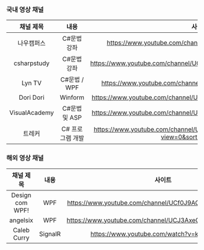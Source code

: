 ### 국내 영상 채널 

| 채널 제목 | 내용 | 사이트 |
|:--------:|:--------:|:--------:|
|    나우캠퍼스  | C#문법 강좌         | https://www.youtube.com/channel/UCl65-Jpz6rSkrZdxagpHQfg      |    
|    csharpstudy  | C#문법 강좌         | https://www.youtube.com/channel/UCkIhrkRWbv96DQF9OLs6KYg/featured |    
|    Lyn TV  | C#문법 / WPF        | https://www.youtube.com/channel/UCi0AcmKGMkNyTC20b5aNkaQ |    
|    Dori Dori | Winform        |https://www.youtube.com/channel/UCwHgaNnrsqAyoCtqd2WbY1w/videos  | 
|    VisualAcademy  | C#문법 및 ASP        |https://www.youtube.com/channel/UCwHgaNnrsqAyoCtqd2WbY1w/videos  | 
|    트레커  | C# 프로그램 개발   | https://www.youtube.com/channel/UCJesFlWv5j9i_vUFB-4R5pw/videos?view=0&sort=p&shelf_id=2 | 


### 해외 영상 채널 

| 채널 제목 | 내용 | 사이트 |
|:--------:|:--------:|:--------:|
| Design com WPF! | WPF    | https://www.youtube.com/channel/UCf0J9AO-KeLEkBe3ZpVpfKQ |    
| angelsix | WPF    | https://www.youtube.com/channel/UCJ3AxeCHGPZkMi3kRfCuiHw |
| Caleb Curry | SignalR    | https://www.youtube.com/watch?v=kr8uHeNjOKw |


